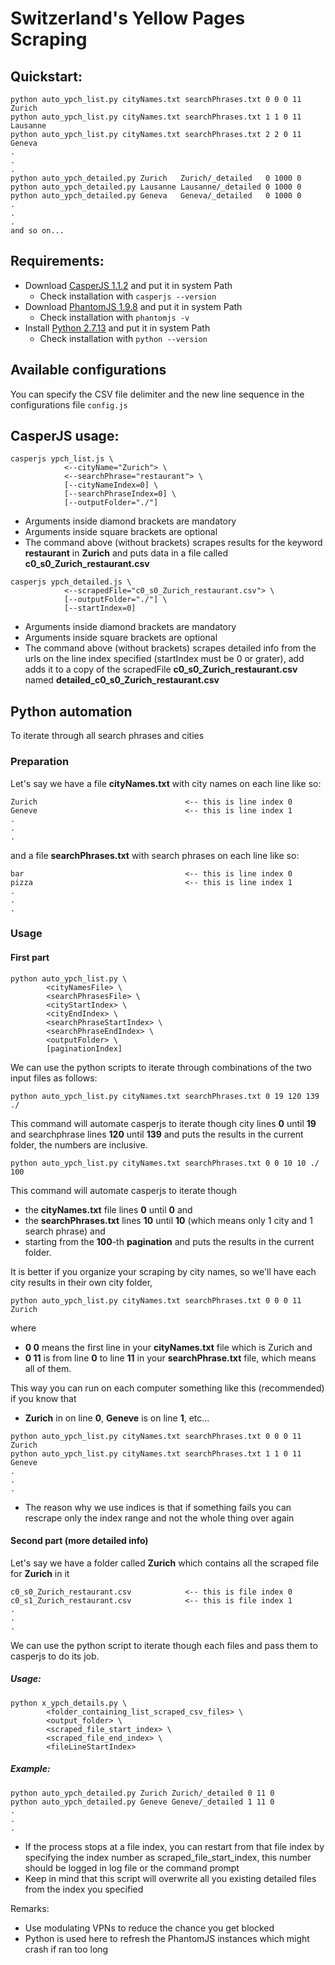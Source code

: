 # Switzerland's Yellow Pages Scraping

## Quickstart:
```
python auto_ypch_list.py cityNames.txt searchPhrases.txt 0 0 0 11 Zurich
python auto_ypch_list.py cityNames.txt searchPhrases.txt 1 1 0 11 Lausanne
python auto_ypch_list.py cityNames.txt searchPhrases.txt 2 2 0 11 Geneva
.
.
.
python auto_ypch_detailed.py Zurich   Zurich/_detailed   0 1000 0
python auto_ypch_detailed.py Lausanne Lausanne/_detailed 0 1000 0
python auto_ypch_detailed.py Geneva   Geneva/_detailed   0 1000 0
.
.
.
and so on...
``` 

## Requirements:
* Download [CasperJS 1.1.2](https://github.com/casperjs/casperjs/archive/1.1.2.zip) and put it in system Path
  * Check installation with ```casperjs --version```
* Download [PhantomJS 1.9.8](https://bitbucket.org/ariya/phantomjs/downloads/phantomjs-1.9.8-windows.zip) and put it in system Path
  * Check installation with ```phantomjs -v```
* Install [Python 2.7.13](https://www.python.org/downloads/) and put it in system Path
  * Check installation with ```python --version```

## Available configurations
You can specify the CSV file delimiter and the new line sequence in the configurations file ```config.js```

## CasperJS usage:
```
casperjs ypch_list.js \
            <--cityName="Zurich"> \
            <--searchPhrase="restaurant"> \
            [--cityNameIndex=0] \
            [--searchPhraseIndex=0] \
            [--outputFolder="./"]
```

* Arguments inside diamond brackets are mandatory
* Arguments inside square brackets are optional
* The command above (without brackets) scrapes results for the keyword **restaurant** in **Zurich** and puts data in a file called **c0_s0_Zurich_restaurant.csv**

```
casperjs ypch_detailed.js \
            <--scrapedFile="c0_s0_Zurich_restaurant.csv"> \
            [--outputFolder="./"] \
            [--startIndex=0]
```
* Arguments inside diamond brackets are mandatory
* Arguments inside square brackets are optional
* The command above (without brackets) scrapes detailed info from the urls on the line index specified (startIndex must be 0 or grater), add adds it to a copy of the scrapedFile **c0_s0_Zurich_restaurant.csv** named **detailed_c0_s0_Zurich_restaurant.csv**

## Python automation
To iterate through all search phrases and cities

### Preparation
Let's say we have a file **cityNames.txt** with city names on each line like so:
```
Zurich                                 <-- this is line index 0
Geneve                                 <-- this is line index 1
.
.
.
```
and a file **searchPhrases.txt** with search phrases on each line like so:
```
bar                                    <-- this is line index 0
pizza                                  <-- this is line index 1
.
.
.
```
### Usage
#### First part
```
python auto_ypch_list.py \
        <cityNamesFile> \
        <searchPhrasesFile> \
        <cityStartIndex> \
        <cityEndIndex> \
        <searchPhraseStartIndex> \
        <searchPhraseEndIndex> \
        <outputFolder> \
        [paginationIndex]
```
We can use the python scripts to iterate through combinations of the two input files as follows:
```
python auto_ypch_list.py cityNames.txt searchPhrases.txt 0 19 120 139 ./
```
This command will automate casperjs to iterate though city lines **0** until **19** and searchphrase lines **120** until **139** and puts the results in the current folder, the numbers are inclusive.

```
python auto_ypch_list.py cityNames.txt searchPhrases.txt 0 0 10 10 ./ 100
```
This command will automate casperjs to iterate though 

* the **cityNames.txt** file lines **0** until **0** and 
* the **searchPhrases.txt** lines **10** until **10** (which means only 1 city and 1 search phrase) and 
* starting from the **100**-th **pagination** and puts the results in the current folder.

It is better if you organize your scraping by city names, so we'll have each city results in their own city folder, 
```
python auto_ypch_list.py cityNames.txt searchPhrases.txt 0 0 0 11 Zurich
```
where

* **0 0** means the first line in your **cityNames.txt** file which is Zurich and
* **0 11** is from line **0** to line **11** in your **searchPhrase.txt** file, which means all of them. 

This way you can run on each computer something like this (recommended) if you know that 

* **Zurich** in on line **0**, **Geneve** is on line **1**, etc...
```
python auto_ypch_list.py cityNames.txt searchPhrases.txt 0 0 0 11 Zurich
python auto_ypch_list.py cityNames.txt searchPhrases.txt 1 1 0 11 Geneve
.
.
.
```
* The reason why we use indices is that if something fails you can rescrape only the index range and not the whole thing over again

#### Second part (more detailed info)
Let's say we have a folder called **Zurich** which contains all the scraped file for **Zurich** in it 
```
c0_s0_Zurich_restaurant.csv            <-- this is file index 0
c0_s1_Zurich_restaurant.csv            <-- this is file index 1
.
.
.
```

We can use the python script to iterate though each files and pass them to casperjs to do its job.

##### Usage: 
```
python x_ypch_details.py \
        <folder_containing_list_scraped_csv_files> \
        <output_folder> \
        <scraped_file_start_index> \
        <scraped_file_end_index> \
        <fileLineStartIndex>
```
##### Example:
```
python auto_ypch_detailed.py Zurich Zurich/_detailed 0 11 0
python auto_ypch_detailed.py Geneve Geneve/_detailed 1 11 0
.
.
.
```
* If the process stops at a file index, you can restart from that file index by specifying the index number as scraped_file_start_index, this number should be logged in log file or the command prompt
* Keep in mind that this script will overwrite all you existing detailed files from the index you specified

Remarks:

* Use modulating VPNs to reduce the chance you get blocked
* Python is used here to refresh the PhantomJS instances which might crash if ran too long

